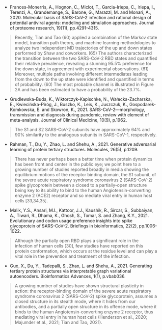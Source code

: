 - Frances-Monerris, A., Hognon, C., Miclot, T., Garcia-Iriepa, C., Iriepa, I., Terenzi, A., Grandemange, S., Barone, G., Marazzi, M. and Monari, A., 2020. Molecular basis of SARS-CoV-2 infection and rational design of potential antiviral agents: modeling and simulation approaches. Journal of proteome research, 19(11), pp.4291-4315.
> Recently, Tian and Tao (60) applied a combination of the Markov state model, transition path theory, and machine learning methodologies to analyze two independent MD trajectories of the up and down states performed by Shaw and coworkers. (65) The authors characterized the transition between the two SARS-CoV-2 RBD states and quantified their relative prevalence, revealing a stunning 95.5% preference for the down state, in agreement with experimental observations. (61) Moreover, multiple paths involving different intermediates leading from the down to the up state were identified and quantified in terms of probability. (60) The most probable channel is illustrated in Figure 2A and has been estimated to have a probability of the 23.7%.

- Grudlewska-Buda, K., Wiktorczyk-Kapischke, N., Wałecka-Zacharska, E., Kwiecińska-Piróg, J., Buszko, K., Leis, K., Juszczuk, K., Gospodarek-Komkowska, E. and Skowron, K., 2021. SARS-CoV-2—morphology, transmission and diagnosis during pandemic, review with element of meta-analysis. Journal of Clinical Medicine, 10(9), p.1962.
> The S1 and S2 SARS-CoV-2 subunits have approximately 64% and 90% similarity to the analogous subunits in SARS-CoV-1, respectively.

- Rahman, T., Du, Y., Zhao, L. and Shehu, A., 2021. Generative adversarial learning of protein tertiary structures. Molecules, 26(5), p.1209.
> There has never perhaps been a better time when protein dynamics has been front and center in the public eye; we point here to a growing number of studies reported broadly in media showing the equilibrium motions of the receptor binding domain, the S1 subunit, of the severe acute respiratory syndrome coronavirus 2 (SARS-CoV-2) spike glycoprotein between a closed to a partially-open structure being key to its ability to bind to the human Angiotensin-converting enzyme 2 (ACE2) receptor and so mediate viral entry in human host cells [33,34,35].

- Malik, Y.S., Ansari, M.I., Kattoor, J.J., Kaushik, R., Sircar, S., Subbaiyan, A., Tiwari, R., Dhama, K., Ghosh, S., Tomar, S. and Zhang, K.Y., 2021. Evolutionary and codon usage preference insights into spike glycoprotein of SARS-CoV-2. Briefings in bioinformatics, 22(2), pp.1006-1022.
> Although the partially open RBD plays a significant role in the infection of human cells [30], few studies have reported on this protein conformation, which occurs at the residue level and can play a vital role in the prevention and treatment of the infection.

- Guo, X., Du, Y., Tadepalli, S., Zhao, L. and Shehu, A., 2021. Generating tertiary protein structures via interpretable graph variational autoencoders. Bioinformatics Advances, 1(1), p.vbab036.
> A growing number of studies have shown structural plasticity in action: the receptor-binding domain of the severe acute respiratory syndrome coronavirus 2 (SARS-CoV-2) spike glycoprotein, assumes a closed structure in its stealth mode, where it hides from our antibodies, and a partially open structure in its offense mode, where it binds to the human Angiotensin-converting enzyme 2 receptor, thus mediating viral entry in human host cells (Henderson et al., 2020; Majumder et al., 2021; Tian and Tao, 2021).
